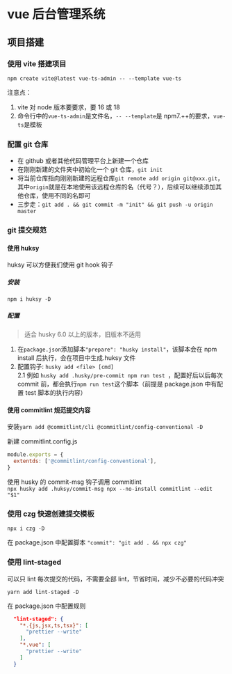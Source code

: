 # vue 后台管理系统

## 项目搭建

### 使用 vite 搭建项目

`npm create vite@latest vue-ts-admin -- --template vue-ts`

注意点：

1. vite 对 node 版本要要求，要 16 或 18
2. 命令行中的`vue-ts-admin`是文件名，`-- --template`是 npm7.++的要求，`vue-ts`是模板

### 配置 git 仓库

- 在 github 或者其他代码管理平台上新建一个仓库
- 在刚刚新建的文件夹中初始化一个 git 仓库，`git init`
- 将当前仓库指向刚刚新建的远程仓库`git remote add origin git@xxx.git`，其中`origin`就是在本地使用该远程仓库的名（代号？），后续可以继续添加其他仓库，使用不同的名即可
- 三步走：`git add . && git commit -m "init" && git push -u origin master`

### git 提交规范

#### 使用 huksy

huksy 可以方便我们使用 git hook 钩子

##### 安装

`npm i huksy -D`

##### 配置

> 适合 husky 6.0 以上的版本，旧版本不适用

1. 在`package.json`添加脚本`"prepare": "husky install"`，该脚本会在 npm install 后执行，会在项目中生成.huksy 文件
2. 配置钩子: `husky add <file> [cmd]`  
   2.1 例如 `husky add .husky/pre-commit npm run test `，配置好后以后每次 commit 前，都会执行`npm run test`这个脚本（前提是 package.json 中有配置 test 脚本的执行内容）

#### 使用 commitlint 规范提交内容

安装`yarn add @commitlint/cli @commitlint/config-conventional -D`

新建 commitlint.config.js

```js
module.exports = {
  extentds: ['@commitlint/config-conventional'],
}
```

使用 husky 的 commit-msg 钩子调用 commitlint  
`npx husky add .huksy/commit-msg npx --no-install commitlint --edit "$1"`

### 使用 czg 快速创建提交模板

`npx i czg -D`

在 package.json 中配置脚本 `"commit": "git add . && npx czg"`

### 使用 lint-staged

可以只 lint 每次提交的代码，不需要全部 lint，节省时间，减少不必要的代码冲突

`yarn add lint-staged -D`

在 package.json 中配置规则

```json
  "lint-staged": {
    "*.{js,jsx,ts,tsx}": [
      "prettier --write"
    ],
    "*.vue": [
      "prettier --write"
    ]
  }
```
